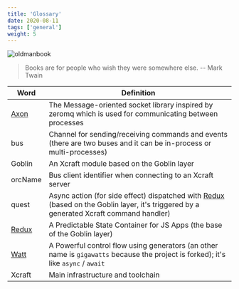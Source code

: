 ```yaml
---
title: 'Glossary'
date: 2020-08-11
tags: ['general']
weight: 5
---
```


![oldmanbook](/img/oldmanbook.svg?width=200px)

> Books are for people who wish they were somewhere else. -- Mark Twain

| Word       | Definition                                                                                                                                  |
| ---------- | ------------------------------------------------------------------------------------------------------------------------------------------- |
| [Axon][1]  | The Message-oriented socket library inspired by zeromq which is used for communicating between processes                                    |
| bus        | Channel for sending/receiving commands and events (there are two buses and it can be in-process or multi-processes)                         |
| Goblin     | An Xcraft module based on the Goblin layer                                                                                                  |
| orcName    | Bus client identifier when connecting to an Xcraft server                                                                                   |
| quest      | Async action (for side effect) dispatched with [Redux][2] (based on the Goblin layer, it's triggered by a generated Xcraft command handler) |
| [Redux][2] | A Predictable State Container for JS Apps (the base of the Goblin layer)                                                                    |
| [Watt][3]  | A Powerful control flow using generators (an other name is `gigawatts` because the project is forked); it's like `async` / `await`          |
| Xcraft     | Main infrastructure and toolchain                                                                                                           |

[1]: https://github.com/Xcraft-Inc/axon
[2]: https://redux.js.org/
[3]: https://github.com/Xcraft-Inc/gigawatts
